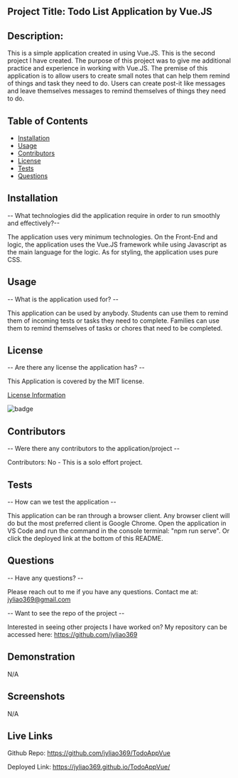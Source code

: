 ## Project Title: Todo List Application by Vue.JS

## Description:

This is a simple application created in using Vue.JS. This is the second project I have created. The purpose of this project was to give me additional practice and experience in working with Vue.JS. The premise of this application is to allow users to create small notes that can help them remind of things and task they need to do. Users can create post-it like messages and leave themselves messages to remind themselves of things they need to do.

## Table of Contents

- [Installation](#installation)
- [Usage](#usage)
- [Contributors](#contributors)
- [License](#license)
- [Tests](#tests)
- [Questions](#questions)

## Installation

-- What technologies did the application require in order to run smoothly and effectively?--

The application uses very minimum technologies. On the Front-End and logic, the application uses the Vue.JS framework while using Javascript as the main language for the logic. As for styling, the application uses pure CSS.

## Usage

-- What is the application used for? --

This application can be used by anybody. Students can use them to remind them of incoming tests or tasks they need to complete. Families can use them to remind themselves of tasks or chores that need to be completed.

## License

-- Are there any license the application has? --

This Application is covered by the MIT license.

[License Information](https://opensource.org/licenses/MIT)

![badge](https://img.shields.io/static/v1?label=License&message=MIT&color=success)

## Contributors

-- Were there any contributors to the application/project --

Contributors: No - This is a solo effort project.

## Tests

-- How can we test the application --

This application can be ran through a browser client. Any browser client will do but the most preferred client is Google Chrome. Open the application in VS Code and run the command in the console terminal: "npm run serve". Or click the deployed link at the bottom of this README.

## Questions

-- Have any questions? --

Please reach out to me if you have any questions. Contact me at: jyliao369@gmail.com

-- Want to see the repo of the project --

Interested in seeing other projects I have worked on? My repository can be accessed here:
https://github.com/jyliao369

## Demonstration

N/A

## Screenshots

N/A

## Live Links

Github Repo: https://github.com/jyliao369/TodoAppVue

Deployed Link: https://jyliao369.github.io/TodoAppVue/
